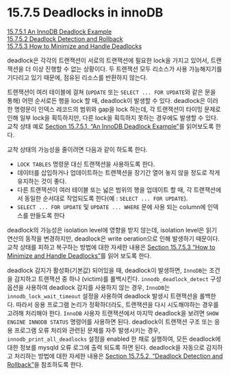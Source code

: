 # 15.7.5 Deadlocks in innoDB

[15.7.5.1 An InnoDB Deadlock Example](./15.7.5.1-An-InnoDB-Deadlock-Example.md)  
[15.7.5.2 Deadlock Detection and Rollback](./15.7.5.2-Deadlock-Detection-and-Rollback.md)  
[15.7.5.3 How to Minimize and Handle Deadlocks](./15.7.5.3-How-to-Minimize-and-Handle-Deadlocks.md)  

deadlock은 각각의 트랜잭션이 서로의 트랜잭션에 필요한 lock을 가지고 있어서, 트랜잭션을 더 이상 진행할 수 없는 상황이다. 두 트랜잭션 모두 리소스가 사용 가능해지기를 기다리고 있기 때문에, 점유된 리소스를 반환하지 않는다.

트랜잭션이 여러 테이블에 걸쳐 (`UPDATE` 또는 `SELECT ... FOR UPDATE`와 같은 문을 통해) 어떤 순서로든 행을 lock 할 때, deadlock이 발생할 수 있다. deadlock은 이러한 명령문이 인덱스 레코드의 범위와 gap을 lock 하는데, 각 트랜잭션이 타이밍 문제로 인해 일부 lock을 획득하지만, 다른 lock을 획득하지 못하는 경우에도 발생할 수 있다. 교착 상태 예로 [Section 15.7.5.1, “An InnoDB Deadlock Example”](./15.7.5.1-An-InnoDB-Deadlock-Example.md)를 읽어보도록 한다.

교착 상태의 가능성을 줄이려면 다음과 같이 하도록 한다.
- `LOCK TABLES` 명령문 대신 트랜잭션을 사용하도록 한다. 
- 데이터를 삽입하거나 업데이트하는 트랜잭션을 장기간 열어 놓지 않을 정도로 작게 유지하는 것이 좋다.
- 다른 트랜잭션이 여러 테이블 또는 넓은 범위의 행을 업데이트 할 때, 각 트랜잭션에서 동일한 순서대로 작업되도록 한다(예 : `SELECT ... FOR UPDATE`).
- `SELECT ... FOR UPDATE` 및 `UPDATE ... WHERE` 문에 사용 되는 column에 인덱스를 만들도록 한다

deadlock의 가능성은 isolation level에 영향을 받지 않는데, isolation level은 읽기 연산의 동작을 변경하지만, deadlock은 write oeration으로 인해 발생하기 때문이다. 교착 상태를 피하고 복구하는 방법에 대한 자세한 내용은 [Section 15.7.5.3 “How to Minimize and Handle Deadlocks”](./15.7.5.3-How-to-Minimize-and-Handle-Deadlocks.md)를 읽어 보도록 한다.

deadlock 감지가 활성화(기본값) 되어있을 때, deadlock이 발생하면, `InnoDB`는 조건을 감지하고 트랜잭션 중 하나 (victim)를 롤백시킨다. `innodb_deadlock_detect` 구성 옵션을 사용하여 deadlock 감지를 사용하지 않는 경우, `InnoDB`는 `innodb_lock_wait_timeout` 설정을 사용하여 deadlock 발생시 트랜잭션을 롤백한다. 따라서 응용 프로그램 논리가 정확하더라도, 트랜잭션을 다시 시도해야하는 경우를 고려해 처리해야 한다. `InnoDB` 사용자 트랜잭션에서 마지막 deadlock을 보려면 `SHOW ENGINE INNODB STATUS` 명령어를 사용하면 된다. deadlock이 트랜잭션 구조 또는 응용 프로그램 오류 처리와 관련된 문제를 자주 발생시키는 경우, `innodb_print_all_deadlocks` 설정을 enabled 한 채로 실행하여, 모든 deadlock에 대한 정보를 mysqld 오류 로그에 출력 되도록 하면 된다. deadlock을 자동으로 감지하고 처리하는 방법에 대한 자세한 내용은 [Section 15.7.5.2, “Deadlock Detection and Rollback”](./15.7.5.2-Deadlock-Detection-and-Rollback.md)을 참조하도록 한다.
